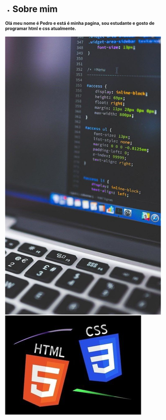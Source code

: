 - # Sobre mim
<h4> Olá meu nome é Pedro e está é minha pagina, sou estudante e gosto de programar html e css atualmente.</h4>
 
<img src="coding.jpg" alt="Texto alternativo" title="KRATOS" />
<img src="htmlEcss.jpg" alt="espadas" title="swords"

<!---
Obscure777/Obscure777 is a ✨ special ✨ repository because its `README.md` (this file) appears on your GitHub profile.
You can click the Preview link to take a look at your changes.
--->
